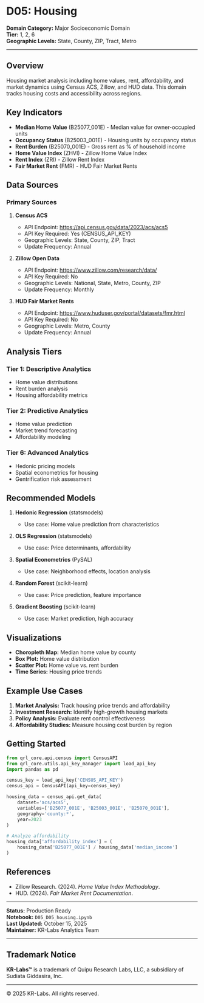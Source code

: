 # D05: Housing

**Domain Category:** Major Socioeconomic Domain  
**Tier:** 1, 2, 6  
**Geographic Levels:** State, County, ZIP, Tract, Metro

---

## Overview

Housing market analysis including home values, rent, affordability, and market dynamics using Census ACS, Zillow, and HUD data. This domain tracks housing costs and accessibility across regions.

## Key Indicators

- **Median Home Value** (B25077_001E) - Median value for owner-occupied units
- **Occupancy Status** (B25003_001E) - Housing units by occupancy status
- **Rent Burden** (B25070_001E) - Gross rent as % of household income
- **Home Value Index** (ZHVI) - Zillow Home Value Index
- **Rent Index** (ZRI) - Zillow Rent Index
- **Fair Market Rent** (FMR) - HUD Fair Market Rents

## Data Sources

### Primary Sources

1. **Census ACS**
   - API Endpoint: https://api.census.gov/data/2023/acs/acs5
   - API Key Required: Yes (CENSUS_API_KEY)
   - Geographic Levels: State, County, ZIP, Tract
   - Update Frequency: Annual

2. **Zillow Open Data**
   - API Endpoint: https://www.zillow.com/research/data/
   - API Key Required: No
   - Geographic Levels: National, State, Metro, County, ZIP
   - Update Frequency: Monthly

3. **HUD Fair Market Rents**
   - API Endpoint: https://www.huduser.gov/portal/datasets/fmr.html
   - API Key Required: No
   - Geographic Levels: Metro, County
   - Update Frequency: Annual

## Analysis Tiers

### Tier 1: Descriptive Analytics
- Home value distributions
- Rent burden analysis
- Housing affordability metrics

### Tier 2: Predictive Analytics
- Home value prediction
- Market trend forecasting
- Affordability modeling

### Tier 6: Advanced Analytics
- Hedonic pricing models
- Spatial econometrics for housing
- Gentrification risk assessment

## Recommended Models

1. **Hedonic Regression** (statsmodels)
   - Use case: Home value prediction from characteristics

2. **OLS Regression** (statsmodels)
   - Use case: Price determinants, affordability

3. **Spatial Econometrics** (PySAL)
   - Use case: Neighborhood effects, location analysis

4. **Random Forest** (scikit-learn)
   - Use case: Price prediction, feature importance

5. **Gradient Boosting** (scikit-learn)
   - Use case: Market prediction, high accuracy

## Visualizations

- **Choropleth Map:** Median home value by county
- **Box Plot:** Home value distribution
- **Scatter Plot:** Home value vs. rent burden
- **Time Series:** Housing price trends

## Example Use Cases

1. **Market Analysis:** Track housing price trends and affordability
2. **Investment Research:** Identify high-growth housing markets
3. **Policy Analysis:** Evaluate rent control effectiveness
4. **Affordability Studies:** Measure housing cost burden by region

## Getting Started

```python
from qrl_core.api.census import CensusAPI
from qrl_core.utils.api_key_manager import load_api_key
import pandas as pd

census_key = load_api_key('CENSUS_API_KEY')
census_api = CensusAPI(api_key=census_key)

housing_data = census_api.get_data(
    dataset='acs/acs5',
    variables=['B25077_001E', 'B25003_001E', 'B25070_001E'],
    geography='county:*',
    year=2023
)

# Analyze affordability
housing_data['affordability_index'] = (
    housing_data['B25077_001E'] / housing_data['median_income']
)
```

## References

- Zillow Research. (2024). *Home Value Index Methodology*.
- HUD. (2024). *Fair Market Rent Documentation*.

---

**Status:** Production Ready  
**Notebook:** `D05_D05_housing.ipynb`  
**Last Updated:** October 15, 2025  
**Maintainer:** KR-Labs Analytics Team

---

## Trademark Notice

**KR-Labs™** is a trademark of Quipu Research Labs, LLC, a subsidiary of Sudiata Giddasira, Inc.

---

© 2025 KR-Labs. All rights reserved.
